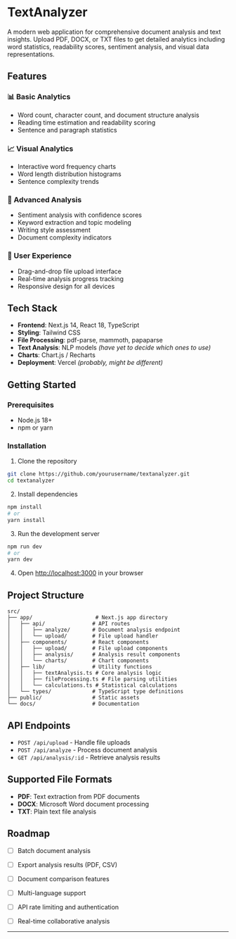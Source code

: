 # TextAnalyzer

A modern web application for comprehensive document analysis and text insights. Upload PDF, DOCX, or TXT files to get detailed analytics including word statistics, readability scores, sentiment analysis, and visual data representations.

## Features

### 📊 Basic Analytics
- Word count, character count, and document structure analysis
- Reading time estimation and readability scoring
- Sentence and paragraph statistics

### 📈 Visual Analytics
- Interactive word frequency charts
- Word length distribution histograms
- Sentence complexity trends

### 🧠 Advanced Analysis
- Sentiment analysis with confidence scores
- Keyword extraction and topic modeling
- Writing style assessment
- Document complexity indicators

### 🎨 User Experience
- Drag-and-drop file upload interface
- Real-time analysis progress tracking
- Responsive design for all devices

## Tech Stack

- **Frontend**: Next.js 14, React 18, TypeScript
- **Styling**: Tailwind CSS
- **File Processing**: pdf-parse, mammoth, papaparse
- **Text Analysis**: NLP models *(have yet to decide which ones to use)*
- **Charts**: Chart.js / Recharts
- **Deployment**: Vercel *(probably, might be different)*

## Getting Started

### Prerequisites
- Node.js 18+ 
- npm or yarn

### Installation

1. Clone the repository
```bash
git clone https://github.com/yourusername/textanalyzer.git
cd textanalyzer
```

2. Install dependencies
```bash
npm install
# or
yarn install
```

3. Run the development server
```bash
npm run dev
# or
yarn dev
```

4. Open [http://localhost:3000](http://localhost:3000) in your browser

## Project Structure

```
src/
├── app/                    # Next.js app directory
│   ├── api/               # API routes
│   │   ├── analyze/       # Document analysis endpoint
│   │   └── upload/        # File upload handler
│   ├── components/        # React components
│   │   ├── upload/        # File upload components
│   │   ├── analysis/      # Analysis result components
│   │   └── charts/        # Chart components
│   ├── lib/               # Utility functions
│   │   ├── textAnalysis.ts # Core analysis logic
│   │   ├── fileProcessing.ts # File parsing utilities
│   │   └── calculations.ts # Statistical calculations
│   └── types/             # TypeScript type definitions
├── public/                # Static assets
└── docs/                  # Documentation
```

## API Endpoints

- `POST /api/upload` - Handle file uploads
- `POST /api/analyze` - Process document analysis
- `GET /api/analysis/:id` - Retrieve analysis results

## Supported File Formats

- **PDF**: Text extraction from PDF documents
- **DOCX**: Microsoft Word document processing
- **TXT**: Plain text file analysis

## Roadmap

- [ ] Batch document analysis
- [ ] Export analysis results (PDF, CSV)
- [ ] Document comparison features
- [ ] Multi-language support
- [ ] API rate limiting and authentication
- [ ] Real-time collaborative analysis


---
